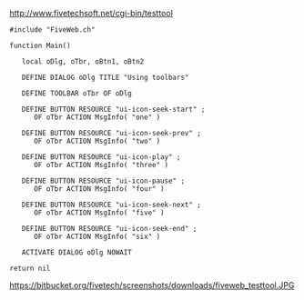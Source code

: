 http://www.fivetechsoft.net/cgi-bin/testtool

```
#include "FiveWeb.ch"

function Main()

   local oDlg, oTbr, oBtn1, oBtn2

   DEFINE DIALOG oDlg TITLE "Using toolbars"

   DEFINE TOOLBAR oTbr OF oDlg

   DEFINE BUTTON RESOURCE "ui-icon-seek-start" ;
      OF oTbr ACTION MsgInfo( "one" )

   DEFINE BUTTON RESOURCE "ui-icon-seek-prev" ;
      OF oTbr ACTION MsgInfo( "two" )

   DEFINE BUTTON RESOURCE "ui-icon-play" ;
      OF oTbr ACTION MsgInfo( "three" )

   DEFINE BUTTON RESOURCE "ui-icon-pause" ;
      OF oTbr ACTION MsgInfo( "four" )

   DEFINE BUTTON RESOURCE "ui-icon-seek-next" ;
      OF oTbr ACTION MsgInfo( "five" )

   DEFINE BUTTON RESOURCE "ui-icon-seek-end" ;
      OF oTbr ACTION MsgInfo( "six" )

   ACTIVATE DIALOG oDlg NOWAIT

return nil 
```

https://bitbucket.org/fivetech/screenshots/downloads/fiveweb_testtool.JPG
